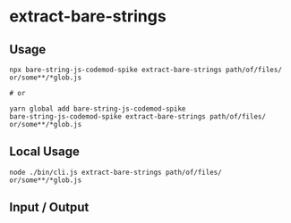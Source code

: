 # extract-bare-strings


## Usage

```
npx bare-string-js-codemod-spike extract-bare-strings path/of/files/ or/some**/*glob.js

# or

yarn global add bare-string-js-codemod-spike
bare-string-js-codemod-spike extract-bare-strings path/of/files/ or/some**/*glob.js
```

## Local Usage
```
node ./bin/cli.js extract-bare-strings path/of/files/ or/some**/*glob.js
```

## Input / Output

<!--FIXTURES_TOC_START-->
<!--FIXTURES_TOC_END-->

<!--FIXTURES_CONTENT_START-->
<!--FIXTURES_CONTENT_END-->